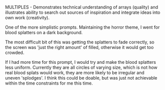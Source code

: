 MULTIPLES - Demonstrates technical understanding of arrays (quality) and illustrates ability to search out sources of inspiration and integrate ideas into own work (creativity).

One of the more simplistic prompts. Maintaining the horror theme, I went for blood splatters on a dark background.

The most difficult bit of this was getting the splatters to fade correctly, so the screen was 'just the right amount' of filled, otherwise it would get too crowded.

If I had more time for this prompt, I would try and make the blood splatters less uniform. Currently they are all circles of varying size, which is not how real blood splats would work, they are more likely to be irregular and uneven 'splodges'. I think this could be doable, but was just not achievable within the time constraints for me this time.